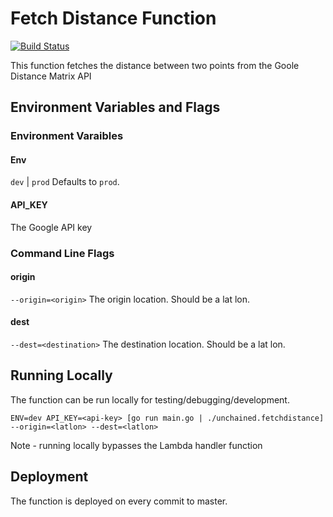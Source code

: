 # Fetch Distance Function

[![Build Status](https://travis-ci.org/bense4ger/unchained.fetchdistance.svg?branch=master)](https://travis-ci.org/bense4ger/unchained.fetchdistance)

This function fetches the distance between two points from the Goole Distance Matrix API

## Environment Variables and Flags

### Environment Varaibles

#### Env

`dev` | `prod`
Defaults to `prod`.  

#### API_KEY

The Google API key

### Command Line Flags

#### origin

`--origin=<origin>`
The origin location.  Should be a lat lon.

#### dest

`--dest=<destination>`
The destination location.  Should be a lat lon.

## Running Locally

The function can be run locally for testing/debugging/development.

`ENV=dev API_KEY=<api-key> [go run main.go | ./unchained.fetchdistance] --origin=<latlon> --dest=<latlon>`  

Note - running locally bypasses the Lambda handler function

## Deployment

The function is deployed on every commit to master.